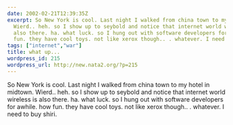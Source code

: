 ```yaml
---
date: 2002-02-21T12:39:35Z
excerpt: So New York is cool. Last night I walked from china town to my hotel in midtown.
  Wierd.. heh. so I show up to seybold and notice that internet world wireless is
  also there. ha. what luck. so I hung out with software developers for awhile. how
  fun. they have cool toys. not like xerox though.. . whatever. I need to buy shiri.
tags: ["internet","war"]
title: what up...
wordpress_id: 215
wordpress_url: http://new.nata2.org/?p=215
---
```


So New York is cool. Last night I walked from china town to my hotel in midtown. Wierd.. heh. so I show up to seybold and notice that internet world wireless is also there. ha. what luck. so I hung out with software developers for awhile. how fun. they have cool toys. not like xerox though.. . whatever. I need to buy shiri.
